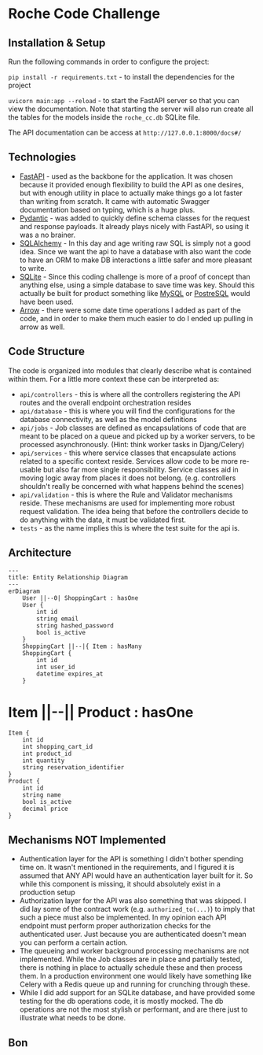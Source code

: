 # Roche Code Challenge

## Installation & Setup
Run the following commands in order to configure the project:

`pip install -r requirements.txt` - to install the dependencies for the project

`uvicorn main:app --reload` - to start the FastAPI server so that you can view the documentation. Note that starting the server will also run create all the tables for the models inside the `roche_cc.db` SQLite file.

The API documentation can be access at `http://127.0.0.1:8000/docs#/`

## Technologies
- [FastAPI](https://fastapi.tiangolo.com) - used as the backbone for the application. It was chosen because it provided enough flexibility to build the API as one desires, but with enough utility in place to actually make things go a lot faster than writing from scratch. It came with automatic Swagger documentation based on typing, which is a huge plus.
- [Pydantic](https://docs.pydantic.dev/latest/) - was added to quickly define schema classes for the request and response payloads. It already plays nicely with FastAPI, so using it was a no brainer.
- [SQLAlchemy](https://www.sqlalchemy.org) - In this day and age writing raw SQL is simply not a good idea. Since we want the api to have a database with also want the code to have an ORM to make DB interactions a little safer and more pleasant to write.
- [SQLite](https://www.sqlite.org/index.html) - Since this coding challenge is more of a proof of concept than anything else, using a simple database to save time was key. Should this actually be built for product something like [MySQL](https://www.mysql.com) or [PostreSQL](https://www.postgresql.org) would have been used.
- [Arrow](https://arrow.readthedocs.io/en/latest/) - there were some date time operations I added as part of the code, and in order to make them much easier to do I ended up pulling in arrow as well.

## Code Structure
The code is organized into modules that clearly describe what is contained within them. For a little more context these can be interpreted as:
- `api/controllers` - this is  where all the controllers registering the API routes and the overall endpoint orchestration resides
- `api/database` - this is where you will find the configurations for the database connectivity, as well as the model definitions
- `api/jobs` - Job classes are defined as encapsulations of code that are meant to be placed on a queue and picked up by a worker servers, to be processed asynchronously. (Hint: think worker tasks in Djang/Celery)
- `api/services` - this where service classes that encapsulate actions related to a specific context reside. Services allow code to be more re-usable but also far more single responsibility. Service classes aid in moving logic away from places it does not belong. (e.g. controllers shouldn't really be concerned with what happens behind the scenes)
- `api/validation` - this is where the Rule and Validator mechanisms reside. These mechanisms are used for implementing more robust request validation. The idea being that before the controllers decide to do anything with the data, it must be validated first.
- `tests` - as the name implies this is where the test suite for the api is.

## Architecture
```mermaid
---
title: Entity Relationship Diagram
---
erDiagram
    User ||--0| ShoppingCart : hasOne
    User {
        int id
        string email
        string hashed_password
        bool is_active
    }
    ShoppingCart ||--|{ Item : hasMany
    ShoppingCart {
        int id
        int user_id
        datetime expires_at
    }

```

#     Item ||--|| Product : hasOne
    Item {
        int id
        int shopping_cart_id
        int product_id
        int quantity
        string reservation_identifier
    }
    Product {
        int id
        string name
        bool is_active
        decimal price
    }

## Mechanisms NOT Implemented
- Authentication layer for the API is something I didn't bother spending time on. It wasn't mentioned in the requirements, and I figured it is assumed that ANY API would have an authentication layer built for it. So while this component is missing, it should absolutely exist in a production setup
- Authorization layer for the API was also something that was skipped. I did lay some of the contract work (e.g. `authorized_to(...)`) to imply that such a piece must also be implemented. In my opinion each API endpoint must perform proper authorization checks for the authenticated user. Just because you are authenticated doesn't mean you can perform a certain action.
- The queueing and worker background processing mechanisms are not implemented. While the Job classes are in place and partially tested, there is nothing in place to actually schedule these and then process them. In a production environment one would likely have something like Celery with a Redis queue up and running for crunching through these.
- While I did add support for an SQLite database, and have provided some testing for the db operations code, it is mostly mocked. The db operations are not the most stylish or performant, and are there just to illustrate what needs to be done.

## Bon
